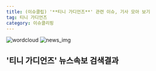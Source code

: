 ```yaml
---
title: (이슈클립) '**티니 가디언즈**' 관련 이슈, 기사 모아 보기
tag: 티니 가디언즈
category: 이슈클리핑
---
```

![wordcloud](https://s3.ap-northeast-2.amazonaws.com/lyrics101-wordcloud/2018-09-26-1537959163.png)
![news_img](https://user-images.githubusercontent.com/42597476/44507050-1206f400-a6e4-11e8-8d98-7ffbfebb353f.png)
## **'**티니 가디언즈**'** 뉴스속보 검색결과

